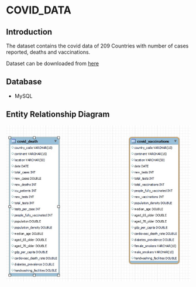 # COVID_DATA

## Introduction

The dataset contains the covid data of 209 Countries with number of cases reported, deaths and vaccinations.

Dataset can be downloaded from [here](https://ourworldindata.org/covid-deaths)

## Database
  * MySQL

## Entity Relationship Diagram

![DatabaseSchema](https://github.com/INDDRSINGH/COVID_DATA/blob/main/TABLE_INFO.jpg)
    
